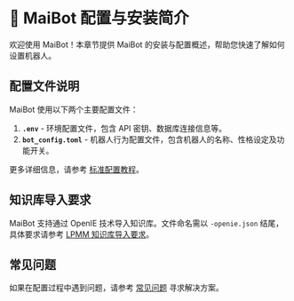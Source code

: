 # 🔧 MaiBot 配置与安装简介

欢迎使用 MaiBot！本章节提供 MaiBot 的安装与配置概述，帮助您快速了解如何设置机器人。

## 配置文件说明

MaiBot 使用以下两个主要配置文件：

1. **`.env`** - 环境配置文件，包含 API 密钥、数据库连接信息等。
2. **`bot_config.toml`** - 机器人行为配置文件，包含机器人的名称、性格设定及功能开关。

更多详细信息，请参考 [标准配置教程](./configuration_standard)。

## 知识库导入要求

MaiBot 支持通过 OpenIE 技术导入知识库。文件命名需以 `-openie.json` 结尾，具体要求请参考 [LPMM 知识库导入要求](./lpmm_knowledge_template)。

## 常见问题

如果在配置过程中遇到问题，请参考 [常见问题](/faq/) 寻求解决方案。
